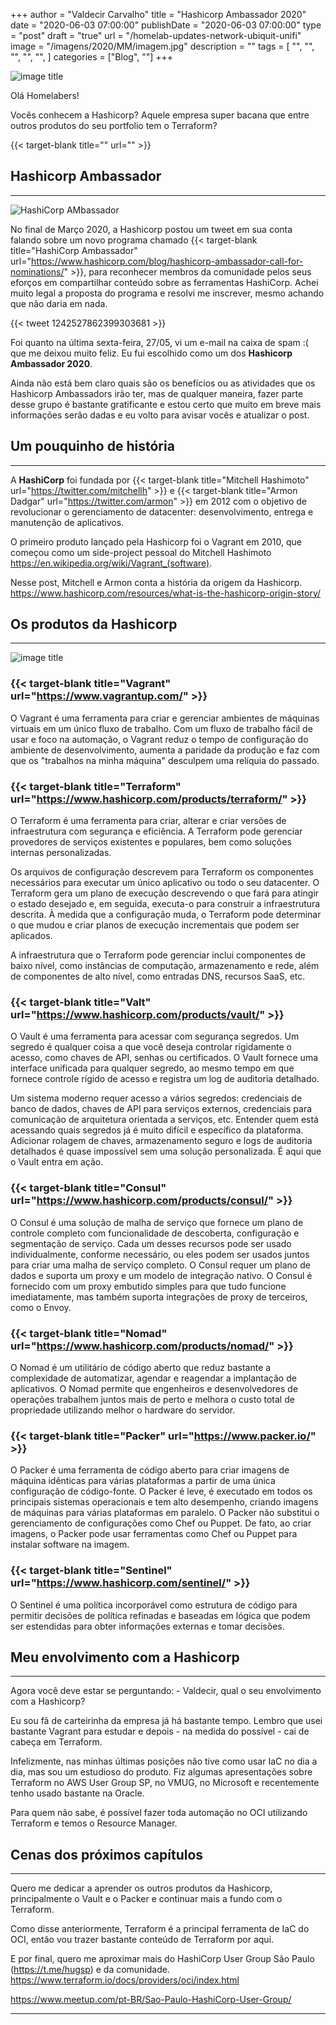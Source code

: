 +++
author = "Valdecir Carvalho"
title = "Hashicorp Ambassador 2020"
date = "2020-06-03 07:00:00"
publishDate = "2020-06-03 07:00:00"
type = "post"
draft = "true"
url = "/homelab-updates-network-ubiquit-unifi"
image = "/imagens/2020/MM/imagem.jpg"
description = ""
tags = [
    "",
    "",
    "",
	"",
    "",
]
categories = ["Blog", ""]
+++

![image title](/imagens/2020/MM/imagem.jpg)

Olá Homelabers!

Vocês conhecem a Hashicorp? Aquele empresa super bacana que entre outros produtos do seu portfolio tem o Terraform? 

{{< target-blank title="" url="" >}}

## Hashicorp Ambassador
----

![HashiCorp AMbassador](/imagens/2020/06/hashicorp-ambassador.jpg)

No final de Março 2020, a Hashicorp postou um tweet em sua conta falando sobre um novo programa chamado {{< target-blank title="HashiCorp Ambassador" url="https://www.hashicorp.com/blog/hashicorp-ambassador-call-for-nominations/" >}}, para reconhecer membros da comunidade pelos seus eforços em compartilhar conteúdo sobre as ferramentas HashiCorp. Achei muito legal a proposta do programa e resolvi me inscrever, mesmo achando que não daria em nada. 

{{< tweet 1242527862399303681 >}}

Foi quanto na última sexta-feira, 27/05, vi um e-mail na caixa de spam :( que me deixou muito feliz. Eu fui escolhido como um dos **Hashicorp Ambassador 2020**.

Ainda não está bem claro quais são os benefícios ou as atividades que os Hashicorp Ambassadors irão ter, mas de qualquer maneira, fazer parte desse grupo é bastante gratificante e estou certo que muito em breve mais informações serão dadas e eu volto para avisar vocês e atualizar o post.

## Um pouquinho de história
----

A **HashiCorp** foi fundada por {{< target-blank title="Mitchell Hashimoto" url="https://twitter.com/mitchellh" >}} e {{< target-blank title="Armon Dadgar" url="https://twitter.com/armon" >}} em 2012 com o objetivo de revolucionar o gerenciamento de datacenter: desenvolvimento, entrega e manutenção de aplicativos.

O primeiro produto lançado pela Hashicorp foi o Vagrant em 2010, que começou como um side-project pessoal do Mitchell Hashimoto 
https://en.wikipedia.org/wiki/Vagrant_(software).

Nesse post, Mitchell e Armon conta a história da origem da Hashicorp.
https://www.hashicorp.com/resources/what-is-the-hashicorp-origin-story/ 

## Os produtos da Hashicorp
----

![image title](/imagens/2020/06/hashicorp-product-stack.jpg)

### {{< target-blank title="Vagrant" url="https://www.vagrantup.com/" >}}

O Vagrant é uma ferramenta para criar e gerenciar ambientes de máquinas virtuais em um único fluxo de trabalho. Com um fluxo de trabalho fácil de usar e foco na automação, o Vagrant reduz o tempo de configuração do ambiente de desenvolvimento, aumenta a paridade da produção e faz com que os "trabalhos na minha máquina" desculpem uma relíquia do passado.


### {{< target-blank title="Terraform" url="https://www.hashicorp.com/products/terraform/" >}}

O Terraform é uma ferramenta para criar, alterar e criar versões de infraestrutura com segurança e eficiência. A Terraform pode gerenciar provedores de serviços existentes e populares, bem como soluções internas personalizadas.

Os arquivos de configuração descrevem para Terraform os componentes necessários para executar um único aplicativo ou todo o seu datacenter. O Terraform gera um plano de execução descrevendo o que fará para atingir o estado desejado e, em seguida, executa-o para construir a infraestrutura descrita. À medida que a configuração muda, o Terraform pode determinar o que mudou e criar planos de execução incrementais que podem ser aplicados.

A infraestrutura que o Terraform pode gerenciar inclui componentes de baixo nível, como instâncias de computação, armazenamento e rede, além de componentes de alto nível, como entradas DNS, recursos SaaS, etc.


### {{< target-blank title="Valt" url="https://www.hashicorp.com/products/vault/" >}}

O Vault é uma ferramenta para acessar com segurança segredos. Um segredo é qualquer coisa a que você deseja controlar rigidamente o acesso, como chaves de API, senhas ou certificados. O Vault fornece uma interface unificada para qualquer segredo, ao mesmo tempo em que fornece controle rígido de acesso e registra um log de auditoria detalhado.

Um sistema moderno requer acesso a vários segredos: credenciais de banco de dados, chaves de API para serviços externos, credenciais para comunicação de arquitetura orientada a serviços, etc. Entender quem está acessando quais segredos já é muito difícil e específico da plataforma. Adicionar rolagem de chaves, armazenamento seguro e logs de auditoria detalhados é quase impossível sem uma solução personalizada. É aqui que o Vault entra em ação.

### {{< target-blank title="Consul" url="https://www.hashicorp.com/products/consul/" >}}

O Consul é uma solução de malha de serviço que fornece um plano de controle completo com funcionalidade de descoberta, configuração e segmentação de serviço. Cada um desses recursos pode ser usado individualmente, conforme necessário, ou eles podem ser usados juntos para criar uma malha de serviço completo. O Consul requer um plano de dados e suporta um proxy e um modelo de integração nativo. O Consul é fornecido com um proxy embutido simples para que tudo funcione imediatamente, mas também suporta integrações de proxy de terceiros, como o Envoy.

### {{< target-blank title="Nomad" url="https://www.hashicorp.com/products/nomad/" >}}

O Nomad é um utilitário de código aberto que reduz bastante a complexidade de automatizar, agendar e reagendar a implantação de aplicativos. O Nomad permite que engenheiros e desenvolvedores de operações trabalhem juntos mais de perto e melhora o custo total de propriedade utilizando melhor o hardware do servidor.

### {{< target-blank title="Packer" url="https://www.packer.io/" >}}

O Packer é uma ferramenta de código aberto para criar imagens de máquina idênticas para várias plataformas a partir de uma única configuração de código-fonte. O Packer é leve, é executado em todos os principais sistemas operacionais e tem alto desempenho, criando imagens de máquinas para várias plataformas em paralelo. O Packer não substitui o gerenciamento de configurações como Chef ou Puppet. De fato, ao criar imagens, o Packer pode usar ferramentas como Chef ou Puppet para instalar software na imagem.


### {{< target-blank title="Sentinel" url="https://www.hashicorp.com/sentinel/" >}}

O Sentinel é uma política incorporável como estrutura de código para permitir decisões de política refinadas e baseadas em lógica que podem ser estendidas para obter informações externas e tomar decisões.

## Meu envolvimento com a Hashicorp
----

Agora você deve estar se perguntando:  - Valdecir, qual o seu envolvimento com a Hashicorp?

Eu sou fã de carteirinha da empresa já há bastante tempo. Lembro que usei bastante Vagrant para estudar e depois - na medida do possível - cai de cabeça em Terraform.

Infelizmente, nas minhas últimas posições não tive como usar IaC no dia a dia, mas sou um estudioso do produto. Fiz algumas apresentações sobre Terraform no AWS User Group SP, no VMUG, no Microsoft e recentemente tenho usado bastante na Oracle.

Para quem não sabe, é possível fazer toda automação no OCI utilizando Terraform e temos o Resource Manager.

## Cenas dos próximos capítulos
----

Quero me dedicar a aprender os outros produtos da Hashicorp, principalmente o Vault e o Packer e continuar mais a fundo com o Terraform.

Como disse anteriormente, Terraform é a principal ferramenta de IaC do OCI, então vou trazer bastante conteúdo de Terraform por aqui.

E por final, quero me aproximar mais do HashiCorp User Group São Paulo (https://t.me/hugsp) e da comunidade.
https://www.terraform.io/docs/providers/oci/index.html

https://www.meetup.com/pt-BR/Sao-Paulo-HashiCorp-User-Group/

----
